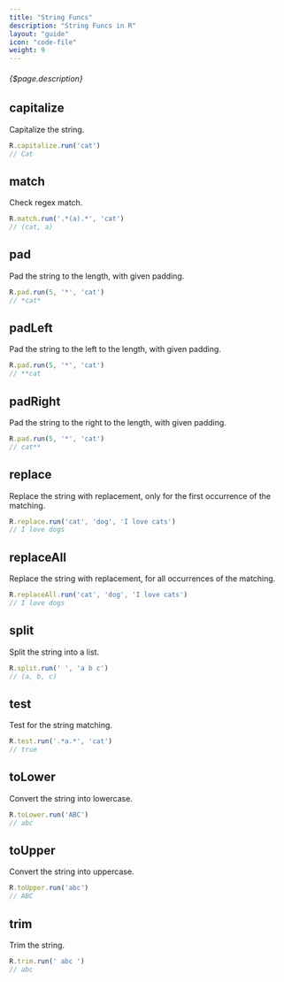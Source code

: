 ```yaml
---
title: "String Funcs"
description: "String Funcs in R"
layout: "guide"
icon: "code-file"
weight: 9
---
```


###### {$page.description}

<article id="1">

## capitalize

Capitalize the string.

```javascript
R.capitalize.run('cat')
// Cat
```

</article>


<article id="2">

## match

Check regex match.

```javascript
R.match.run('.*(a).*', 'cat')
// (cat, a)
```

</article>


<article id="3">

## pad

Pad the string to the length, with given padding.

```javascript
R.pad.run(5, '*', 'cat')
// *cat*
```

</article>


<article id="4">

## padLeft

Pad the string to the left to the length, with given padding.

```javascript
R.pad.run(5, '*', 'cat')
// **cat
```

</article>


<article id="5">

## padRight

Pad the string to the right to the length, with given padding.

```javascript
R.pad.run(5, '*', 'cat')
// cat**
```

</article>


<article id="6">

## replace

Replace the string with replacement, only for the first occurrence of the matching.

```javascript
R.replace.run('cat', 'dog', 'I love cats')
// I love dogs
```

</article>


<article id="7">

## replaceAll

Replace the string with replacement, for all occurrences of the matching.

```javascript
R.replaceAll.run('cat', 'dog', 'I love cats')
// I love dogs
```

</article>


<article id="8">

## split

Split the string into a list.

```javascript
R.split.run(' ', 'a b c')
// (a, b, c)
```

</article>


<article id="9">

## test

Test for the string matching.

```javascript
R.test.run('.*a.*', 'cat')
// true
```

</article>


<article id="10">

## toLower

Convert the string into lowercase.

```javascript
R.toLower.run('ABC')
// abc
```

</article>


<article id="11">

## toUpper

Convert the string into uppercase.

```javascript
R.toUpper.run('abc')
// ABC
```

</article>


<article id="12">

## trim

Trim the string.

```javascript
R.trim.run(' abc ')
// abc
```

</article>
